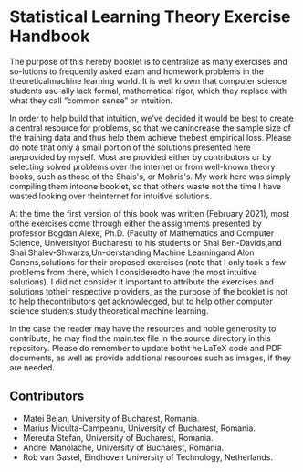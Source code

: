 # Statistical Learning Theory Exercise Handbook

The purpose of this hereby booklet is to centralize as many exercises and so-lutions  to  frequently  asked  exam  and  homework  problems  in  the  theoreticalmachine learning world.  It is well known that computer science students usu-ally  lack  formal,  mathematical  rigor,  which  they  replace  with  what  they  call ”common sense” or intuition.  

In order to help build that intuition, we’ve decided it would be best to create a central resource for problems, so that we canincrease  the  sample  size  of  the  training  data  and  thus  help  them  achieve  thebest empirical loss. Please do note that only a small portion of the solutions presented here areprovided by myself.  Most are provided either by contributors or by selecting solved  problems  over  the  internet  or  from  well-known  theory  books,  such  as those of the Shais's, or Mohris's.  My work here was simply compiling them intoone booklet, so that others waste not the time I have wasted looking over theinternet for intuitive solutions.

At the time the first version of this book was written (February 2021), most ofthe exercises come through either the assignments presented by professor Bogdan Alexe, Ph.D. (Faculty of Mathematics and Computer Science, Universityof Bucharest) to his students or Shai Ben-Davids,and Shai Shalev-Shwarzs,Un-derstanding  Machine  Learningand  Alon  Gonens,solutions  for  their  proposed exercises (note that I only took a few problems from there, which I consideredto have the most intuitive solutions). I did not consider it important to attribute the exercises and solutions totheir  respective  providers,  as  the  purpose  of  the  booklet  is  not  to  help  thecontributors  get  acknowledged,  but  to  help  other  computer  science  students study theoretical machine learning. 

In the case the reader may have the resources and noble generosity to contribute, he may find the main.tex file in the source directory in this repository. Please do remember to update botht he LaTeX code and PDF documents, as well as provide additional resources such as images, if they are needed.

## Contributors

* Matei Bejan, University of Bucharest, Romania.
* Marius Miculta-Campeanu, University of Bucharest, Romania.
* Mereuta Stefan, University of Bucharest, Romania.
* Andrei Manolache, University of Bucharest, Romania.
* Rob van Gastel, Eindhoven University of Technology, Netherlands.
